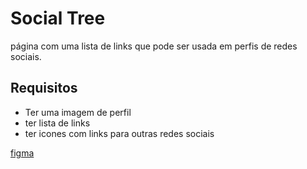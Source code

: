 # Social Tree
 página com uma lista de links que pode ser usada em perfis de redes sociais.
 
 ## Requisitos
 - Ter uma imagem de perfil
 - ter lista de links
 - ter icones com links para outras redes sociais

[figma ](https://www.figma.com/file/yi1ycIyAW8QiGiX9bMFHkU/DD-%2F-Social-links/duplicate)